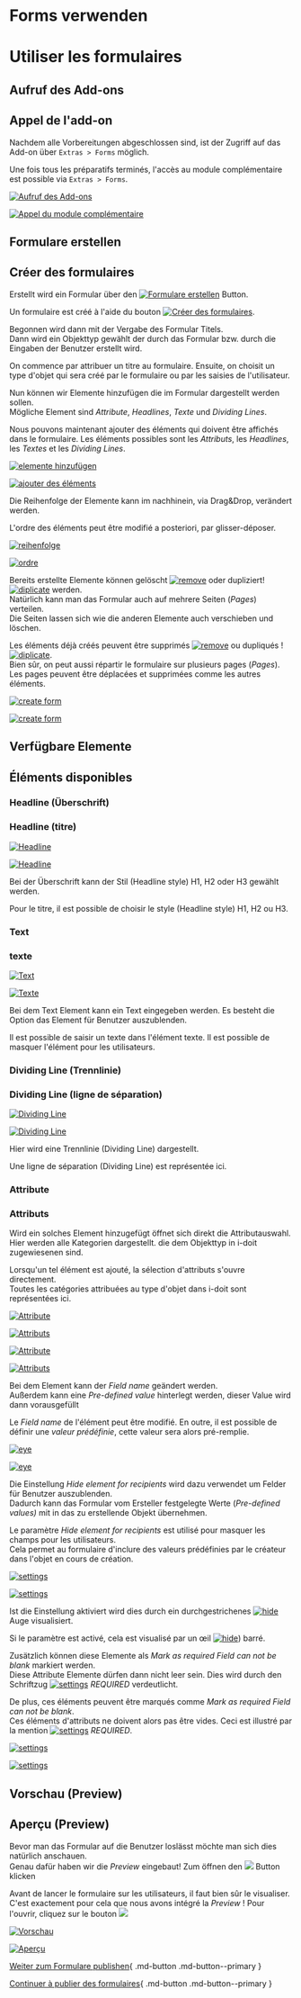 <!-- TRANSLATED by md-translate -->
# Forms verwenden

# Utiliser les formulaires

## Aufruf des Add-ons

## Appel de l'add-on

Nachdem alle Vorbereitungen abgeschlossen sind, ist der Zugriff auf das Add-on über `Extras > Forms` möglich.

Une fois tous les préparatifs terminés, l'accès au module complémentaire est possible via `Extras > Forms`.

[![Aufruf des Add-ons](../../assets/images/de/i-doit-pro-add-ons/forms/verwenden/1-fv.png)](../../assets/images/de/i-doit-pro-add-ons/forms/verwenden/1-fv.png)

[ ![Appel du module complémentaire](../../assets/images/fr/i-doit-pro-add-ons/forms/verwenden/1-fv.png)](../../assets/images/fr/i-doit-pro-add-ons/forms/verwenden/1-fv.png)

## Formulare erstellen

## Créer des formulaires

Erstellt wird ein Formular über den [![Formulare erstellen](../../assets/images/de/i-doit-pro-add-ons/forms/verwenden/2-fv.png)](../../assets/images/de/i-doit-pro-add-ons/forms/verwenden/2-fv.png) Button.

Un formulaire est créé à l'aide du bouton [ ![Créer des formulaires](../../assets/images/fr/i-doit-pro-add-ons/forms/verwenden/2-fv.png)](../../assets/images/fr/i-doit-pro-add-ons/forms/verwenden/2-fv.png).

Begonnen wird dann mit der Vergabe des Formular Titels.<br>
Dann wird ein Objekttyp gewählt der durch das Formular bzw. durch die Eingaben der Benutzer erstellt wird.

On commence par attribuer un titre au formulaire.
Ensuite, on choisit un type d'objet qui sera créé par le formulaire ou par les saisies de l'utilisateur.

Nun können wir Elemente hinzufügen die im Formular dargestellt werden sollen.<br>
Mögliche Element sind _Attribute_, _Headlines_, _Texte_ und _Dividing Lines_.

Nous pouvons maintenant ajouter des éléments qui doivent être affichés dans le formulaire.
Les éléments possibles sont les _Attributs_, les _Headlines_, les _Textes_ et les _Dividing Lines_.

[![elemente hinzufügen](../../assets/images/de/i-doit-pro-add-ons/forms/verwenden/3-fv.gif)](../../assets/images/de/i-doit-pro-add-ons/forms/verwenden/3-fv.gif)

[ ![ajouter des éléments](../../assets/images/fr/i-doit-pro-add-ons/forms/utiliser/3-fv.gif)](../../assets/images/fr/i-doit-pro-add-ons/forms/utiliser/3-fv.gif)

Die Reihenfolge der Elemente kann im nachhinein, via Drag&Drop, verändert werden.

L'ordre des éléments peut être modifié a posteriori, par glisser-déposer.

[![reihenfolge](../../assets/images/de/i-doit-pro-add-ons/forms/verwenden/4-fv.gif)](../../assets/images/de/i-doit-pro-add-ons/forms/verwenden/4-fv.gif)

[ ![ordre](../../assets/images/fr/i-doit-pro-add-ons/forms/verwenden/4-fv.gif)](../../assets/images/fr/i-doit-pro-add-ons/forms/verwenden/4-fv.gif)

Bereits erstellte Elemente können gelöscht [![remove](../../assets/images/de/i-doit-pro-add-ons/forms/verwenden/5-fv.png)](../../assets/images/de/i-doit-pro-add-ons/forms/verwenden/5-fv.png) oder dupliziert! [![diplicate](../../assets/images/de/i-doit-pro-add-ons/forms/verwenden/6-fv.png)](../../assets/images/de/i-doit-pro-add-ons/forms/verwenden/6-fv.png) werden.<br>
Natürlich kann man das Formular auch auf mehrere Seiten (_Pages_) verteilen.<br>
Die Seiten lassen sich wie die anderen Elemente auch verschieben und löschen.

Les éléments déjà créés peuvent être supprimés [ ![remove](../../assets/images/fr/i-doit-pro-add-ons/forms/verwenden/5-fv.png)](../../assets/images/fr/i-doit-pro-add-ons/forms/verwenden/5-fv.png) ou dupliqués ! [ ![diplicate](../../assets/images/fr/i-doit-pro-add-ons/forms/verwenden/6-fv.png)](../../assets/images/fr/i-doit-pro-add-ons/forms/verwenden/6-fv.png).<br>
Bien sûr, on peut aussi répartir le formulaire sur plusieurs pages (_Pages_).<br>
Les pages peuvent être déplacées et supprimées comme les autres éléments.

[![create form](../../assets/images/de/i-doit-pro-add-ons/forms/verwenden/7-fv.gif)](../../assets/images/de/i-doit-pro-add-ons/forms/verwenden/7-fv.gif)

[ ![create form](../../assets/images/fr/i-doit-pro-add-ons/forms/verwenden/7-fv.gif)](../../assets/images/fr/i-doit-pro-add-ons/forms/verwenden/7-fv.gif)

## Verfügbare Elemente

## Éléments disponibles

### Headline (Überschrift)

### Headline (titre)

[![Headline](../../assets/images/de/i-doit-pro-add-ons/forms/verwenden/8-fv.png)](../../assets/images/de/i-doit-pro-add-ons/forms/verwenden/8-fv.png)

[ ![Headline](../../assets/images/fr/i-doit-pro-add-ons/forms/verwenden/8-fv.png)](../../assets/images/fr/i-doit-pro-add-ons/forms/verwenden/8-fv.png)

Bei der Überschrift kann der Stil (Headline style) H1, H2 oder H3 gewählt werden.

Pour le titre, il est possible de choisir le style (Headline style) H1, H2 ou H3.

### Text

### texte

[![Text](../../assets/images/de/i-doit-pro-add-ons/forms/verwenden/9-fv.png)](../../assets/images/de/i-doit-pro-add-ons/forms/verwenden/9-fv.png)

[ ![Texte](../../assets/images/fr/i-doit-pro-add-ons/forms/verwenden/9-fv.png)](../../assets/images/fr/i-doit-pro-add-ons/forms/verwenden/9-fv.png)

Bei dem Text Element kann ein Text eingegeben werden. Es besteht die Option das Element für Benutzer auszublenden.

Il est possible de saisir un texte dans l'élément texte. Il est possible de masquer l'élément pour les utilisateurs.

### Dividing Line (Trennlinie)

### Dividing Line (ligne de séparation)

[![Dividing Line](../../assets/images/de/i-doit-pro-add-ons/forms/verwenden/10-fv.png)](../../assets/images/de/i-doit-pro-add-ons/forms/verwenden/10-fv.png)

[ ![Dividing Line](../../assets/images/fr/i-doit-pro-add-ons/forms/verwenden/10-fv.png)](../../assets/images/fr/i-doit-pro-add-ons/forms/verwenden/10-fv.png)

Hier wird eine Trennlinie (Dividing Line) dargestellt.

Une ligne de séparation (Dividing Line) est représentée ici.

### Attribute

### Attributs

Wird ein solches Element hinzugefügt öffnet sich direkt die Attributauswahl.<br>
Hier werden alle Kategorien dargestellt. die dem Objekttyp in i-doit zugewiesenen sind.

Lorsqu'un tel élément est ajouté, la sélection d'attributs s'ouvre directement. <br>
Toutes les catégories attribuées au type d'objet dans i-doit sont représentées ici.

[![Attribute](../../assets/images/de/i-doit-pro-add-ons/forms/verwenden/11-fv.png)](../../assets/images/de/i-doit-pro-add-ons/forms/verwenden/11-fv.png)

[ ![Attributs](../../assets/images/fr/i-doit-pro-add-ons/forms/verwenden/11-fv.png)](../../assets/images/fr/i-doit-pro-add-ons/forms/verwenden/11-fv.png)

[![Attribute](../../assets/images/de/i-doit-pro-add-ons/forms/verwenden/12-fv.png)](../../assets/images/de/i-doit-pro-add-ons/forms/verwenden/12-fv.png)

[ ![Attributs](../../assets/images/fr/i-doit-pro-add-ons/forms/verwenden/12-fv.png)](../../assets/images/fr/i-doit-pro-add-ons/forms/verwenden/12-fv.png)

Bei dem Element kann der _Field name_ geändert werden.<br>
Außerdem kann eine _Pre-defined value_ hinterlegt werden, dieser Value wird dann vorausgefüllt

Le _Field name_ de l'élément peut être modifié.
En outre, il est possible de définir une _valeur prédéfinie_, cette valeur sera alors pré-remplie.

[![eye](../../assets/images/de/i-doit-pro-add-ons/forms/verwenden/13-fv.png)](../../assets/images/de/i-doit-pro-add-ons/forms/verwenden/13-fv.png)

[ ![eye](../../assets/images/fr/i-doit-pro-add-ons/forms/verwenden/13-fv.png)](../../assets/images/fr/i-doit-pro-add-ons/forms/verwenden/13-fv.png)

Die Einstellung _Hide element for recipients_ wird dazu verwendet um Felder für Benutzer auszublenden.<br>
Dadurch kann das Formular vom Ersteller festgelegte Werte (_Pre-defined values)_ mit in das zu erstellende Objekt übernehmen.<br>

Le paramètre _Hide element for recipients_ est utilisé pour masquer les champs pour les utilisateurs.<br>
Cela permet au formulaire d'inclure des valeurs prédéfinies par le créateur dans l'objet en cours de création.

[![settings](../../assets/images/de/i-doit-pro-add-ons/forms/verwenden/14-fv.png)](../../assets/images/de/i-doit-pro-add-ons/forms/verwenden/14-fv.png)

[ ![settings](../../assets/images/fr/i-doit-pro-add-ons/forms/verwenden/14-fv.png)](../../assets/images/fr/i-doit-pro-add-ons/forms/verwenden/14-fv.png)

Ist die Einstellung aktiviert wird dies durch ein durchgestrichenes [![hide](../../assets/images/de/i-doit-pro-add-ons/forms/verwenden/16-fv.png)](../../assets/images/de/i-doit-pro-add-ons/forms/verwenden/16-fv.png) Auge visualisiert.

Si le paramètre est activé, cela est visualisé par un œil [ ![hide](../../assets/images/fr/i-doit-pro-add-ons/forms/verwenden/16-fv.png)](../../assets/images/fr/i-doit-pro-add-ons/forms/verwenden/16-fv.png)) barré.

Zusätzlich können diese Elemente als _Mark as required Field can not be blank_ markiert werden.<br>
Diese Attribute Elemente dürfen dann nicht leer sein. Dies wird durch den Schriftzug [![settings](../../assets/images/de/i-doit-pro-add-ons/forms/verwenden/15-fv.png)](../../assets/images/de/i-doit-pro-add-ons/forms/verwenden/15-fv.png) _REQUIRED_ verdeutlicht.

De plus, ces éléments peuvent être marqués comme _Mark as required Field can not be blank_.<br>
Ces éléments d'attributs ne doivent alors pas être vides. Ceci est illustré par la mention [ ![settings](../../assets/images/fr/i-doit-pro-add-ons/forms/verwenden/15-fv.png)](../../assets/images/fr/i-doit-pro-add-ons/forms/verwenden/15-fv.png) _REQUIRED_.

[![settings](../../assets/images/de/i-doit-pro-add-ons/forms/verwenden/17-fv.png)](../../assets/images/de/i-doit-pro-add-ons/forms/verwenden/17-fv.png)

[ ![settings](../../assets/images/fr/i-doit-pro-add-ons/forms/verwenden/17-fv.png)](../../assets/images/fr/i-doit-pro-add-ons/forms/verwenden/17-fv.png)

## Vorschau (Preview)

## Aperçu (Preview)

Bevor man das Formular auf die Benutzer loslässt möchte man sich dies natürlich anschauen.<br>
Genau dafür haben wir die _Preview_ eingebaut! Zum öffnen den [![](../../assets/images/de/i-doit-pro-add-ons/forms/verwenden/18-fv.png)](../../assets/images/de/i-doit-pro-add-ons/forms/verwenden/18-fv.png) Button klicken

Avant de lancer le formulaire sur les utilisateurs, il faut bien sûr le visualiser.
C'est exactement pour cela que nous avons intégré la _Preview_ ! Pour l'ouvrir, cliquez sur le bouton [ ![](../../assets/images/fr/i-doit-pro-add-ons/forms/verwenden/18-fv.png)](../../assets/images/fr/i-doit-pro-add-ons/forms/verwenden/18-fv.png)

[![Vorschau](../../assets/images/de/i-doit-pro-add-ons/forms/verwenden/19-fv.gif)](../../assets/images/de/i-doit-pro-add-ons/forms/verwenden/19-fv.gif)

[ ![Aperçu](../../assets/images/fr/i-doit-pro-add-ons/forms/verwenden/19-fv.gif)](../../assets/images/fr/i-doit-pro-add-ons/forms/verwenden/19-fv.gif)

[Weiter zum Formulare publishen](./formulare-publishen.md){ .md-button .md-button--primary }

[Continuer à publier des formulaires](./formulare-publishen.md){ .md-button .md-button--primary }
